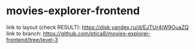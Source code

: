 # movies-explorer-frontend

link to layout (check RESULT): https://disk.yandex.ru/d/EJTUr4jW9OuaZQ
link to branch: https://github.com/ptica8/movies-explorer-frontend/tree/level-3
